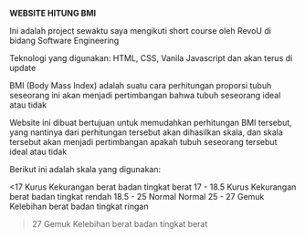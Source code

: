**WEBSITE HITUNG BMI**

Ini adalah project sewaktu saya mengikuti short course oleh RevoU di bidang Software Engineering

Teknologi yang digunakan: HTML, CSS, Vanila Javascript
dan akan terus di update

BMI (Body Mass Index) adalah suatu cara perhitungan proporsi tubuh seseorang
ini akan menjadi pertimbangan bahwa tubuh seseorang ideal atau tidak

Website ini dibuat bertujuan untuk memudahkan perhitungan BMI tersebut, yang nantinya dari perhitungan tersebut akan dihasilkan skala, dan skala tersebut akan menjadi pertimbangan apakah tubuh seseorang tersebut ideal atau tidak

Berikut ini adalah skala yang digunakan:

<17 		Kurus 		Kekurangan berat badan tingkat berat
17 - 18.5	Kurus		Kekurangan berat badan tingkat rendah
18.5 - 25	Normal		Normal
25 - 27		Gemuk		Kelebihan berat badan tingkat ringan
>27		Gemuk		Kelebihan berat badan tingkat berat		
